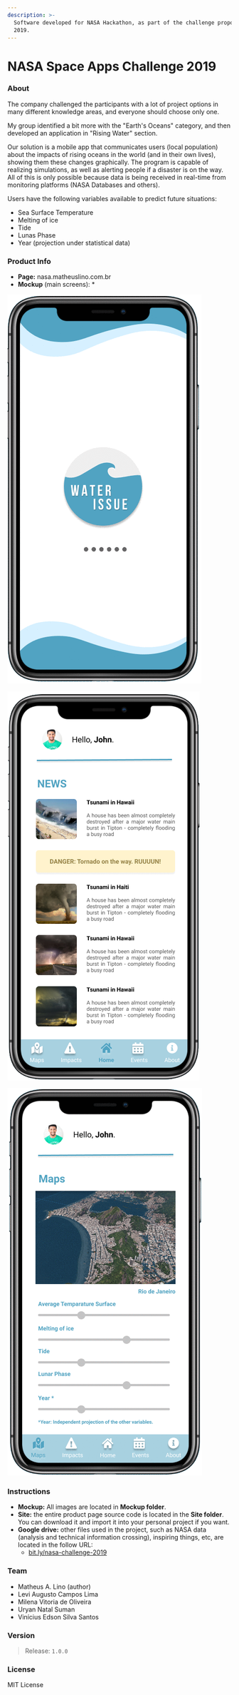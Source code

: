```yaml
---
description: >-
  Software developed for NASA Hackathon, as part of the challenge proposed in
  2019.
---
```


# NASA Space Apps Challenge 2019

### About

The company challenged the participants with a lot of project options in many different knowledge areas, and everyone should choose only one.

My group identified a bit more with the "Earth's Oceans" category, and then developed an application in "Rising Water" section.

Our solution is a mobile app that communicates users \(local population\) about the impacts of rising oceans in the world \(and in their own lives\), showing them these changes graphically. The program is capable of realizing simulations, as well as alerting people if a disaster is on the way. All of this is only possible because data is being received in real-time from monitoring platforms \(NASA Databases and others\).

Users have the following variables available to predict future situations:

* Sea Surface Temperature
* Melting of ice
* Tide
* Lunas Phase
* Year \(projection under statistical data\)

### Product Info

* **Page:** nasa.matheuslino.com.br
* **Mockup** \(main screens\):
  * 

![Splash Screen, Login and Team](.gitbook/assets/intro.gif)

![Community \(News and disaster alerts\)](.gitbook/assets/home.png)

![Simulation \(Prediction\)](.gitbook/assets/maps.gif)

### Instructions

* **Mockup:** All images are located in **Mockup folder**.
* **Site:** the entire product page source code is located in the **Site folder**. You can download it and import it into your personal project if you want.
* **Google drive:** other files used in the project, such as NASA data \(analysis and technical information crossing\), inspiring things, etc, are located in the follow URL:
  * [bit.ly/nasa-challenge-2019](http://bit.ly/nasa-challenge-2019)

### Team

* Matheus A. Lino \(author\)
* Levi Augusto Campos Lima
* Milena Vitoria de Oliveira
* Uryan Natal Suman
* Vinícius Edson Silva Santos

### Version

> Release: `1.0.0`

### License

MIT License

